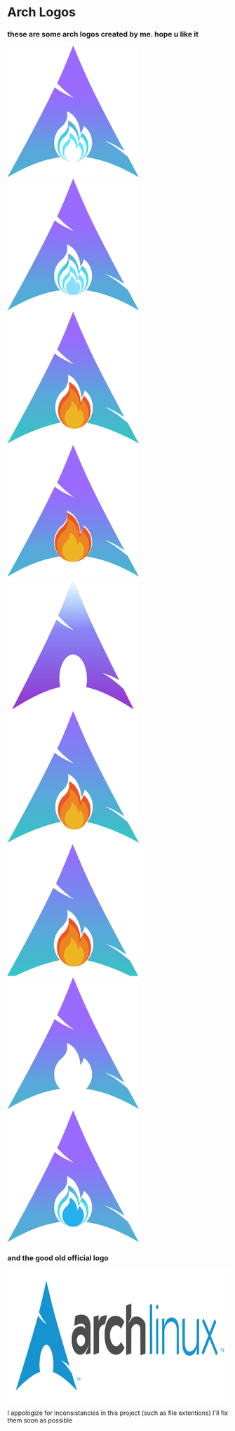 # Arch Logos

### these are some arch logos created by me. hope u like it

<img src="./arch%20log1.png" height="300">
<img src="./arch%20logo2.png" height="300">
<img src="./arch%20logo.png" height="300">
<img src="./arch%20on%20file.png" height="300">
<img src="./arch-gradient.svg" height="300">
<img src="./arch-logo4.svg" height="300">
<img src="./arch-logo4.svg.svg" height="300">
<img src="./arch-logo5.png" height="300">
<img src="./arch-logo6.png" height="300">

### and the good old official logo

<img src="./arch-log.svg" height="300">

I appologize for inconsistancies in this project (such as file extentions) I'll fix them soon as possible
